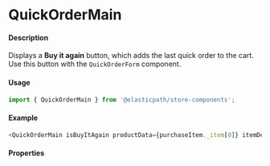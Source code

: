 # QuickOrderMain

#### Description

Displays a **Buy it again** button, which adds the last quick order to the cart. Use this button with the `QuickOrderForm` component.

#### Usage

```js
import { QuickOrderMain } from '@elasticpath/store-components';
```

#### Example

```js
<QuickOrderMain isBuyItAgain productData={purchaseItem._item[0]} itemDetailLink={itemDetailLink} onMoveToCart={onMoveToCart} onConfiguratorAddToCart={onConfiguratorAddToCart} />
```

#### Properties

<!-- PROPS -->
